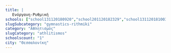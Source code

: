 ```yaml
---
title: |
   Ενόργανη-Ρυθμική
schools: ["school131120180920","school201120182329","school131120181003","school131120181032","school191120180110","school251120181939","school131120181017","school021220182300","school021220180851","school131120181603","school131120180934","school171120181520","school131120180905"]
slugSubcategory: "gymnastics-rithmiki"
category: "Αθλητισμός"
slugCategory: "athlitismos"
schoolscount: "1"
city: "Θεσσαλονίκη"
---
```


